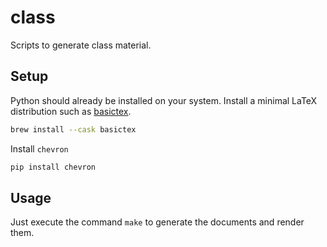 # class
Scripts to generate class material.

## Setup
Python should already be installed on your system.
Install a minimal LaTeX distribution such as [basictex](https://www.tug.org/mactex/).
```bash
brew install --cask basictex
```

Install `chevron`
```bash
pip install chevron
```

## Usage
Just execute the command `make` to generate the documents and render them.
